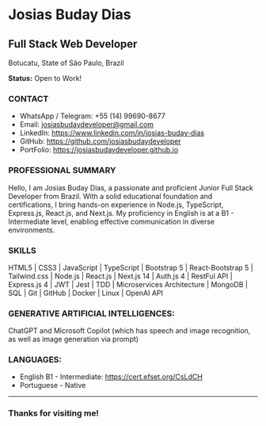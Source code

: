 # Josias Buday Dias
## Full Stack Web Developer
Botucatu, State of São Paulo, Brazil

**Status:** Open to Work!

### CONTACT
- WhatsApp / Telegram: +55 (14) 99690-8677
- Email: josiasbudaydeveloper@gmail.com
- LinkedIn: https://www.linkedin.com/in/josias-buday-dias
- GitHub: https://github.com/josiasbudaydeveloper
- PortFolio: https://josiasbudaydeveloper.github.io

### PROFESSIONAL SUMMARY
Hello, I am Josias Buday Dias, a passionate and proficient Junior Full Stack Developer from Brazil. With a solid
educational foundation and certifications, I bring hands-on experience in Node.js, TypeScript, Express.js,
React.js, and Next.js. My proficiency in English is at a B1 - Intermediate level, enabling effective communication
in diverse environments.

### SKILLS
HTML5 | CSS3 | JavaScript | TypeScript | Bootstrap 5 | React-Bootstrap 5 | Tailwind.css | Node.js |
React.js | Next.js 14 | Auth.js 4 | RestFul API | Express.js 4 | JWT | Jest | TDD | Microservices Architecture |
MongoDB | SQL | Git | GitHub | Docker | Linux | OpenAI API

### GENERATIVE ARTIFICIAL INTELLIGENCES: 
ChatGPT and Microsoft Copilot (which has speech and image recognition, as well as
image generation via prompt)

### LANGUAGES: 
- English B1 - Intermediate: https://cert.efset.org/CsLdCH
- Portuguese - Native
---

### Thanks for visiting me!

